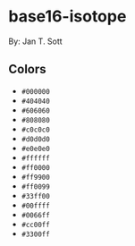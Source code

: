 # base16-isotope

By: Jan T. Sott

## Colors

* `#000000`
* `#404040`
* `#606060`
* `#808080`
* `#c0c0c0`
* `#d0d0d0`
* `#e0e0e0`
* `#ffffff`
* `#ff0000`
* `#ff9900`
* `#ff0099`
* `#33ff00`
* `#00ffff`
* `#0066ff`
* `#cc00ff`
* `#3300ff`
